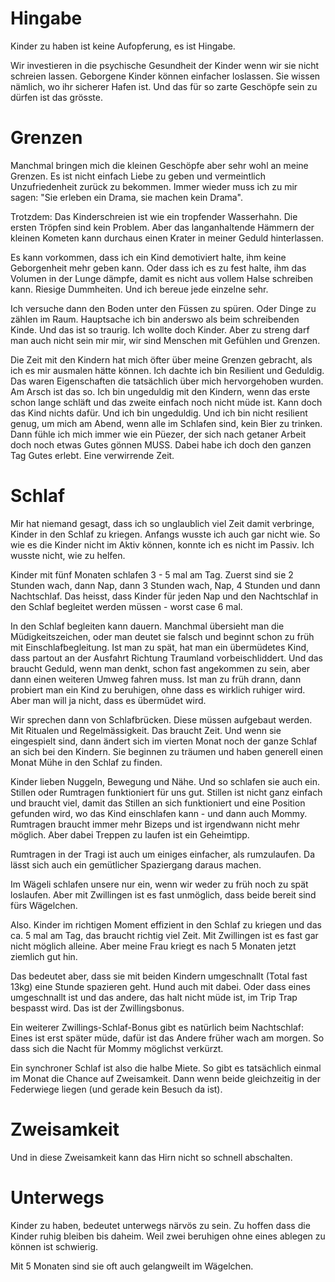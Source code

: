 # Hingabe
Kinder zu haben ist keine Aufopferung, es ist Hingabe. 

Wir investieren in die psychische Gesundheit der Kinder wenn wir sie nicht schreien lassen. Geborgene Kinder können einfacher loslassen. Sie wissen nämlich, wo ihr sicherer Hafen ist. Und das für so zarte Geschöpfe sein zu dürfen ist das grösste.

# Grenzen
Manchmal bringen mich die kleinen Geschöpfe aber sehr wohl an meine Grenzen. Es ist nicht einfach Liebe zu geben und vermeintlich Unzufriedenheit zurück zu bekommen. Immer wieder muss ich zu mir sagen: "Sie erleben ein Drama, sie machen kein Drama".

Trotzdem: Das Kinderschreien ist wie ein tropfender Wasserhahn. Die ersten Tröpfen sind kein Problem. Aber das langanhaltende Hämmern der kleinen Kometen kann durchaus einen Krater in meiner Geduld hinterlassen.

Es kann vorkommen, dass ich ein Kind demotiviert halte, ihm keine Geborgenheit mehr geben kann. Oder dass ich es zu fest halte, ihm das Volumen in der Lunge dämpfe, damit es nicht aus vollem Halse schreiben kann. Riesige Dummheiten. Und ich bereue jede einzelne sehr.

Ich versuche dann den Boden unter den Füssen zu spüren. Oder Dinge zu zählen im Raum. Hauptsache ich bin anderswo als beim schreibenden Kinde. Und das ist so traurig. Ich wollte doch Kinder. Aber zu streng darf man auch nicht sein mir mir, wir sind Menschen mit Gefühlen und Grenzen. 

Die Zeit mit den Kindern hat mich öfter über meine Grenzen gebracht, als ich es mir ausmalen hätte können. Ich dachte ich bin Resilient und Geduldig. Das waren Eigenschaften die tatsächlich über mich hervorgehoben wurden. Am Arsch ist das so. Ich bin ungeduldig mit den Kindern, wenn das erste schon lange schläft und das zweite einfach noch nicht müde ist. Kann doch das Kind nichts dafür. Und ich bin ungeduldig. Und ich bin nicht resilient genug, um mich am Abend, wenn alle im Schlafen sind, kein Bier zu trinken. Dann fühle ich mich immer wie ein Püezer, der sich nach getaner Arbeit doch noch etwas Gutes gönnen MUSS. Dabei habe ich doch den ganzen Tag Gutes erlebt. Eine verwirrende Zeit.

# Schlaf
Mir hat niemand gesagt, dass ich so unglaublich viel Zeit damit verbringe, Kinder in den Schlaf zu kriegen. Anfangs wusste ich auch gar nicht wie. So wie es die Kinder nicht im Aktiv können, konnte ich es nicht im Passiv. Ich wusste nicht, wie zu helfen.

Kinder mit fünf Monaten schlafen 3 - 5 mal am Tag. Zuerst sind sie 2 Stunden wach, dann Nap, dann 3 Stunden wach, Nap, 4 Stunden und dann Nachtschlaf. Das heisst, dass Kinder für jeden Nap und den Nachtschlaf in den Schlaf begleitet werden müssen - worst case 6 mal.

In den Schlaf begleiten kann dauern. Manchmal übersieht man die Müdigkeitszeichen, oder man deutet sie falsch und beginnt schon zu früh mit Einschlafbegleitung. Ist man zu spät, hat man ein übermüdetes Kind, dass partout an der Ausfahrt Richtung Traumland vorbeischliddert. Und das braucht Geduld, wenn man denkt, schon fast angekommen zu sein, aber dann einen weiteren Umweg fahren muss. Ist man zu früh drann, dann probiert man ein Kind zu beruhigen, ohne dass es wirklich ruhiger wird. Aber man will ja nicht, dass es übermüdet wird.

Wir sprechen dann von Schlafbrücken. Diese müssen aufgebaut werden. Mit Ritualen und Regelmässigkeit. Das braucht Zeit. Und wenn sie eingespielt sind, dann ändert sich im vierten Monat noch der ganze Schlaf an sich bei den Kindern. Sie beginnen zu träumen und haben generell einen Monat Mühe in den Schlaf zu finden.

Kinder lieben Nuggeln, Bewegung und Nähe. Und so schlafen sie auch ein. Stillen oder Rumtragen funktioniert für uns gut. Stillen ist nicht ganz einfach und braucht viel, damit das Stillen an sich funktioniert und eine Position gefunden wird, wo das Kind einschlafen kann - und dann auch Mommy. Rumtragen braucht immer mehr Bizeps und ist irgendwann nicht mehr möglich. Aber dabei Treppen zu laufen ist ein Geheimtipp.

Rumtragen in der Tragi ist auch um einiges einfacher, als rumzulaufen. Da lässt sich auch ein gemütlicher Spaziergang daraus machen.

Im Wägeli schlafen unsere nur ein, wenn wir weder zu früh noch zu spät loslaufen. Aber mit Zwillingen ist es fast unmöglich, dass beide bereit sind fürs Wägelchen. 

Also. Kinder im richtigen Moment effizient in den Schlaf zu kriegen und das ca. 5 mal am Tag, das braucht richtig viel Zeit. Mit Zwillingen ist es fast gar nicht möglich alleine. Aber meine Frau kriegt es nach 5 Monaten jetzt ziemlich gut hin. 

Das bedeutet aber, dass sie mit beiden Kindern umgeschnallt (Total fast 13kg) eine Stunde spazieren geht. Hund auch mit dabei. Oder dass eines umgeschnallt ist und das andere, das halt nicht müde ist, im Trip Trap bespasst wird. Das ist der Zwillingsbonus.

Ein weiterer Zwillings-Schlaf-Bonus gibt es natürlich beim Nachtschlaf: Eines ist erst später müde, dafür ist das Andere  früher wach am morgen. So dass sich die Nacht für Mommy möglichst verkürzt.

Ein synchroner Schlaf ist also die halbe Miete. So gibt es tatsächlich einmal im Monat die Chance auf Zweisamkeit. Dann wenn beide gleichzeitig in der Federwiege liegen (und gerade kein Besuch da ist). 

# Zweisamkeit
Und in diese Zweisamkeit kann das Hirn nicht so schnell abschalten.

# Unterwegs
Kinder zu haben, bedeutet unterwegs närvös zu sein. Zu hoffen dass die Kinder ruhig bleiben bis daheim. Weil zwei beruhigen ohne eines ablegen zu können ist schwierig.

Mit 5 Monaten sind sie oft auch gelangweilt im Wägelchen.










